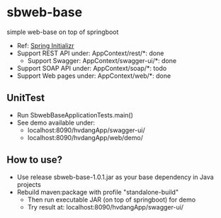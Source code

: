 # sbweb-base
simple web-base on top of springboot
* Ref: [Spring Initializr](https://start.spring.io/)
* Support REST API under: AppContext/rest/*: done  
  * Support Swagger: AppContext/swagger-ui/*: done
* Support SOAP API under: AppContext/soap/*: todo
* Support Web pages under: AppContext/web/*: done

## UnitTest
* Run SbwebBaseApplicationTests.main()
* See demo available under:
  * localhost:8090/hvdangApp/swagger-ui/
  * localhost:8090/hvdangApp/web/demo/

## How to use?
* Use release sbweb-base-1.0.1.jar as your base dependency in Java projects
* Rebuild maven:package with profile "standalone-build"
  * Then run executable JAR (on top of springboot) for demo
  * Try result at: localhost:8090/hvdangApp/swagger-ui/
